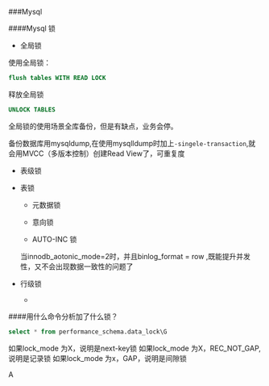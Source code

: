 ###Mysql

####Mysql 锁

- 全局锁

使用全局锁：
```sql
flush tables WITH READ LOCK 
```
释放全局锁
```sql
UNLOCK TABLES 
```
全局锁的使用场景全库备份，但是有缺点，业务会停。

备份数据库用mysqldump,在使用mysqlldump时加上``-singele-transaction``,就会用MVCC（多版本控制）创建Read View了，可重复度


- 表级锁

- 表锁
    
    - 元数据锁
    
    - 意向锁
    
    - AUTO-INC 锁
    
    当innodb_aotonic_mode=2时，并且binlog_format = row ,既能提升并发性，又不会出现数据一致性的问题了
    
- 行级锁

    -
    
    

####用什么命令分析加了什么锁？

```sql
select * from performance_schema.data_lock\G
```

如果lock_mode 为X，说明是next-key锁
如果lock_mode 为X，REC_NOT_GAP,说明是记录锁
如果lock_mode 为x，GAP，说明是间隙锁

A
    